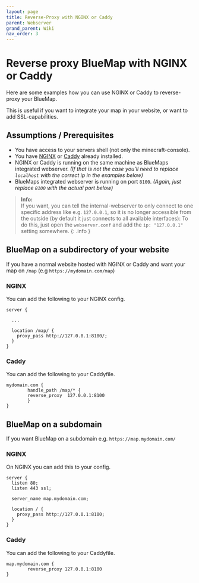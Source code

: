 ```yaml
---
layout: page
title: Reverse-Proxy with NGINX or Caddy
parent: Webserver
grand_parent: Wiki
nav_order: 3
---
```


# Reverse proxy BlueMap with NGINX or Caddy

Here are some examples how you can use NGINX or Caddy to reverse-proxy your BlueMap.

This is useful if you want to integrate your map in your website, or want to add SSL-capabilities.

## Assumptions / Prerequisites
- You have access to your servers shell (not only the minecraft-console).
- You have [NGINX](https://docs.nginx.com/nginx/admin-guide/installing-nginx/installing-nginx-open-source/) or [Caddy](https://caddyserver.com/docs/install) already
  installed.
- NGINX or Caddy is running on the same machine as BlueMaps integrated webserver. *(If that is not the case you'll need to
  replace `localhost` with the correct ip in the examples below)*
- BlueMaps integrated webserver is running on port `8100`. *(Again, just replace `8100` with the actual port below)*

> **Info:**<br>
> If you want, you can tell the internal-webserver to only connect to one specific address like e.g. `127.0.0.1`,
> so it is no longer accessible from the outside (by default it just connects to all available interfaces):
> To do this, just open the `webserver.conf` and add the `ip: "127.0.0.1"` setting somewhere.
{: .info }

## BlueMap on a subdirectory of your website
If you have a normal website hosted with NGINX or Caddy and want your map on `/map` (e.g `https://mydomain.com/map`)

### NGINX
You can add the following to your NGINX config.
```nginx
server {

  ...

  location /map/ {
    proxy_pass http://127.0.0.1:8100/;
  }
}
```

### Caddy

You can add the following to your Caddyfile.

```caddy
mydomain.com {
        handle_path /map/* {
        reverse_proxy  127.0.0.1:8100
        }
}
```

## BlueMap on a subdomain
If you want BlueMap on a subdomain e.g. `https://map.mydomain.com/`

### NGINX
On NGINX you can add this to your config.

```nginx
server {
  listen 80;
  listen 443 ssl;

  server_name map.mydomain.com;

  location / {
    proxy_pass http://127.0.0.1:8100;
  }
}
```

### Caddy
You can add the following to your Caddyfile.

```caddy
map.mydomain.com {
        reverse_proxy 127.0.0.1:8100
}
```
